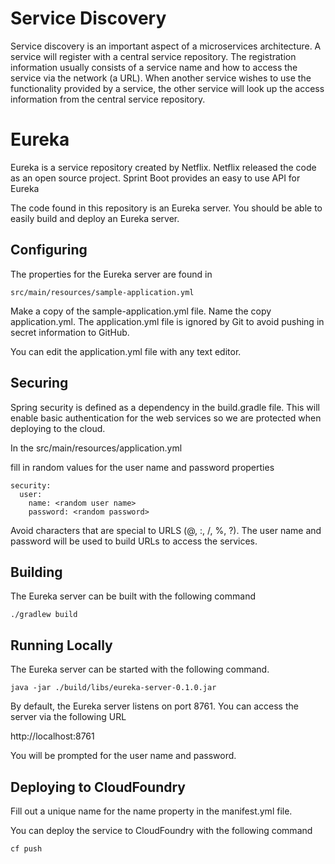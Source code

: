 # Service Discovery

Service discovery is an important aspect of a microservices architecture.  A
service will register with a central service repository.  The registration
information usually consists of a service name and how to access the service via
the network (a URL).  When another service wishes to use the functionality
provided by a service, the other service will look up the access information
from the central service repository.

# Eureka

Eureka is a service repository created by Netflix.  Netflix released the code
as an open source project.  Sprint Boot provides an easy to use API for
Eureka

The code found in this repository is an Eureka server.  You should be able to
easily build and deploy an Eureka server.

## Configuring
The properties for the Eureka server are found in

    src/main/resources/sample-application.yml

Make a copy of the sample-application.yml file.  Name the copy application.yml.
The application.yml file is ignored by Git to avoid pushing in secret information
to GitHub.

You can edit the application.yml file with any text editor.


## Securing
Spring security is defined as a dependency in the build.gradle file.  This will enable basic authentication for the web services so we are protected when deploying to the cloud.

In the
    src/main/resources/application.yml

fill in random values for the user name and password properties

    security:
      user:
        name: <random user name>
        password: <random password>

Avoid characters that are special to URLS (@, :, /, %, ?).  The user name and password will be used to build URLs to access the services.

## Building
The Eureka server can be built with the following command

    ./gradlew build


## Running Locally
The Eureka server can be started with the following command.

    java -jar ./build/libs/eureka-server-0.1.0.jar

By default, the Eureka server listens on port 8761.  You can access the server
via the following URL

http://localhost:8761

You will be prompted for the user name and password.


## Deploying to CloudFoundry

Fill out a unique name for the name property in the manifest.yml file.

You can deploy the service to CloudFoundry with the following command

    cf push
